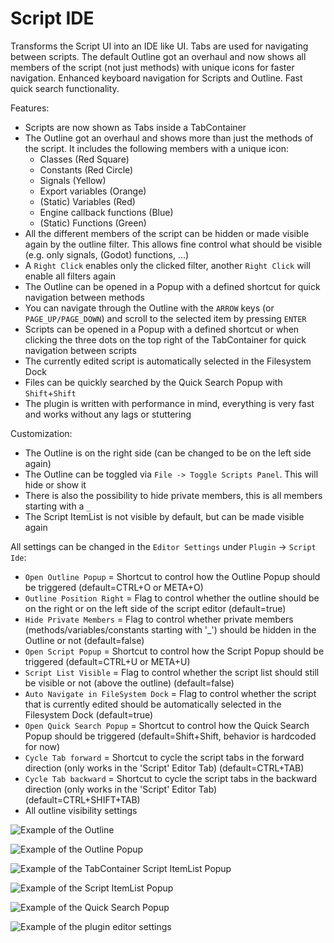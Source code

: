 # Script IDE

Transforms the Script UI into an IDE like UI. 
Tabs are used for navigating between scripts. 
The default Outline got an overhaul and now shows all members of the script (not just methods) with unique icons for faster navigation. 
Enhanced keyboard navigation for Scripts and Outline. 
Fast quick search functionality.

Features:
- Scripts are now shown as Tabs inside a TabContainer
- The Outline got an overhaul and shows more than just the methods of the script. It includes the following members with a unique icon:
	- Classes (Red Square)
	- Constants (Red Circle)
	- Signals (Yellow)
	- Export variables (Orange)
	- (Static) Variables (Red)
	- Engine callback functions (Blue)
	- (Static) Functions (Green)
- All the different members of the script can be hidden or made visible again by the outline filter. This allows fine control what should be visible (e.g. only signals, (Godot) functions, ...)
- A `Right Click` enables only the clicked filter, another `Right Click` will enable all filters again
- The Outline can be opened in a Popup with a defined shortcut for quick navigation between methods
- You can navigate through the Outline with the `ARROW` keys (or `PAGE_UP/PAGE_DOWN`) and scroll to the selected item by pressing `ENTER`
- Scripts can be opened in a Popup with a defined shortcut or when clicking the three dots on the top right of the TabContainer for quick navigation between scripts
- The currently edited script is automatically selected in the Filesystem Dock
- Files can be quickly searched by the Quick Search Popup with `Shift`+`Shift`
- The plugin is written with performance in mind, everything is very fast and works without any lags or stuttering

Customization:
- The Outline is on the right side (can be changed to be on the left side again)
- The Outline can be toggled via `File -> Toggle Scripts Panel`. This will hide or show it
- There is also the possibility to hide private members, this is all members starting with a `_`
- The Script ItemList is not visible by default, but can be made visible again

All settings can be changed in the `Editor Settings` under `Plugin` -> `Script Ide`:
- `Open Outline Popup` = Shortcut to control how the Outline Popup should be triggered (default=CTRL+O or META+O)
- `Outline Position Right` = Flag to control whether the outline should be on the right or on the left side of the script editor (default=true)
- `Hide Private Members` = Flag to control whether private members (methods/variables/constants starting with '_') should be hidden in the Outline or not (default=false)
- `Open Script Popup` = Shortcut to control how the Script Popup should be triggered (default=CTRL+U or META+U)
- `Script List Visible` = Flag to control whether the script list should still be visible or not (above the outline) (default=false)
- `Auto Navigate in FileSystem Dock` = Flag to control whether the script that is currently edited should be automatically selected in the Filesystem Dock (default=true)
- `Open Quick Search Popup` = Shortcut to control how the Quick Search Popup should be triggered (default=Shift+Shift, behavior is hardcoded for now)
- `Cycle Tab forward` = Shortcut to cycle the script tabs in the forward direction (only works in the 'Script' Editor Tab) (default=CTRL+TAB)
- `Cycle Tab backward` = Shortcut to cycle the script tabs in the backward direction (only works in the 'Script' Editor Tab) (default=CTRL+SHIFT+TAB)
- All outline visibility settings

![Example of the Outline](https://github.com/user-attachments/assets/1729cb2b-01ae-4365-b77a-45edcb94b978)

![Example of the Outline Popup](https://github.com/user-attachments/assets/995c721f-9708-40d9-a4e8-57b1a99e9c29)

![Example of the TabContainer Script ItemList Popup](https://github.com/user-attachments/assets/484d498c-bd1c-4c77-a693-ac31a8500fbe)

![Example of the Script ItemList Popup](https://github.com/user-attachments/assets/bb976604-6049-4ce1-a28e-377fc62899f6)

![Example of the Quick Search Popup](https://github.com/user-attachments/assets/01141f05-e07c-4059-8d6f-e4c7490cbd40)

![Example of the plugin editor settings](https://github.com/user-attachments/assets/0450e423-bc49-4076-862b-c95a62190df1)
